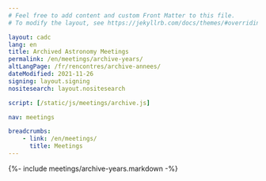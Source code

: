```yaml
---
# Feel free to add content and custom Front Matter to this file.
# To modify the layout, see https://jekyllrb.com/docs/themes/#overriding-theme-defaults

layout: cadc
lang: en
title: Archived Astronomy Meetings
permalink: /en/meetings/archive-years/
altLangPage: /fr/rencontres/archive-annees/
dateModified: 2021-11-26
signing: layout.signing
nositesearch: layout.nositesearch

script: [/static/js/meetings/archive.js]

nav: meetings

breadcrumbs:
    - link: /en/meetings/
      title: Meetings
---
```


{%- include meetings/archive-years.markdown -%}
